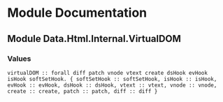 # Module Documentation

## Module Data.Html.Internal.VirtualDOM

### Values

    virtualDOM :: forall diff patch vnode vtext create dsHook evHook isHook softSetHook. { softSetHook :: softSetHook, isHook :: isHook, evHook :: evHook, dsHook :: dsHook, vtext :: vtext, vnode :: vnode, create :: create, patch :: patch, diff :: diff }



